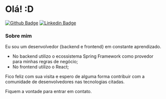 # Olá! :D

[![Github Badge](https://img.shields.io/badge/-Github-000?style=flat-square&logo=Github&logoColor=white&link=https://github.com/solucaoerp)](https://github.com/solucaoerp)
[![Linkedin Badge](https://img.shields.io/badge/-LinkedIn-blue?style=flat-square&logo=Linkedin&logoColor=white&link=https://www.linkedin.com/in/charles-bm/)](https://www.linkedin.com/in/charles-bm/)

### Sobre mim

Eu sou um desenvolvedor {backend e frontend} em constante aprendizado.

- No backend utilizo o ecossistema Spring Framework como provedor para minhas regras de negócio;
- No frontend utilizo o React;

Fico feliz com sua visita e espero de alguma forma contribuir com a comunidade de desenvolvedores nas tecnologias citadas.

Fiquem a vontade para entrar em contato.
